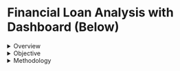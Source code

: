 # Financial Loan Analysis with Dashboard (Below)
<details>
  <summary>Overview</summary>

## Overview

For this project, we utilize a financial loan dataset to delve into insights across various features. Our objectives include determining which categorical features contribute most significantly to profitability, evaluating the impact of interest rates, debt-to-income, annual income on profits, investigating correlations between these variables and profitability, and exploring additional factors of interest. For this analysis, we leverage SQL for data extraction, and Python equipped with the `pandas` library for data analysis, `seaborn` for data visualization, and `scikit-learn` for machine learning. Furthermore, we enhance our visualization with the interactive dashboard features of **Power BI** , providing more detailed and dynamic visualizations. 

Subsequently, we trained and optimized a machine learning model using feature selection techniques such as **Chi-Square** and **ANOVA**, along with `optuna` to select the best hyperparameters for the XGBoost (XGB) model. The target label 'loan status' was used as y in this process. To create a binary classification task determining 'Approved' or 'Not Approved', we modified the 'loan status' variable, assigning the label '1' to instances of 'Current' and 'Fully Paid', and '0' to instances of 'Charged Off'.  This was done to predict whether applicants will be eligible for loans in the future. The process was facilitated through a machine learning graphical user interface (GUI) provided by `gradio`, as demonstrated below. 

If you want to explore further or experiment with the GUI, feel free to check out the script labeled **Gradio.ipynb**.

## Key Features
- **Financial Loan Dataset**: Extraction of data from Microsoft SQL Server
- **Feature Engineering**: Utilize K-means clustering to group job titles into distinct job categories and remove redundant features such as ID, last_credit_pull_date	last_payment_date, etc
- **Data Analysis**: Performing in-depth analysis of the dataset to extract insights and understand the relationships between different features and loan profitability. 
- **Feature Selection**: Employ feature selection techniques like Chi-Square and ANOVA to eliminate features with p-values exceeding 0.05.
- **Machine Learning Model**: Experiment with various machine learning algorithms including XGBoost, LightGBM, CatBoost, and Random Forest to predict future loan eligibility based on selected features and target labels and assess the performance of each model using the F1 score to determine the best-performing model.
- **Class Imbalance Technique**: Experiment with undersampling techniques like Tomek Links and oversampling techniques like SMOTE to assess if the results improve.
- **Hyperparameter Tuning**: Utilizing Optuna to automatically select the best hyperparameters for the machine learning model, enhancing its predictive performance.
- **Interactive Dashboard**: Enhancing data visualization using Power BI to create detailed and dynamic visualizations for better understanding and interpretation of results.
- **Graphical User Interface (GUI)**: Facilitating the machine learning process through a graphical user interface (GUI) provided by gradio, allowing for easy interaction and prediction of loan eligibility.
</details>

<details>
  <summary>Objective</summary>
  
## Objective

1. **Profitability Analysis:(Power BI)**
   - Identify which categorical features such as months, purpose have the highest and lowest profitability.
   - Analyze factors like interest rate, loan amount, and term to understand their impact on profitability.
     
2. **Loan Performance Analysis: (Machine Learning)**
   - Analyze the loan status column to understand the performance of loans over time.
   - Assess the impact of various features such as employment length, grade, home ownership, and purpose on loan status.
</details>

<details>
  <summary>Methodology</summary>
  
## Methodology

### 1) Data Extraction & Data Wrangling

To demonstrate my SQL skills, I manually import the dataset into Microsoft Server. Using SQL, I generate various results and insights, which are saved in an SQL Report under the SQL folder. Subsequently, I utilize the Python `pyodbc` library to extract the data from the SQL Server for further analysis and processing. Additionally, I conduct data wrangling tasks such as removing duplicates and missing values, and ensuring correct data types are assigned.

### 2) Feature Enginerring

In feature engineering, `Selenium` is utilized to extract the longitude and latitude coordinates of US states, enabling geographical visualization in Power BI. Additionally, K-Means clustering with 29 clusters is applied to categorize job titles into 15 distinct job categories, enhancing the granularity of job classification for deeper analysis. Moreover, employment length values are standardized: durations '1 < years' are transformed to 0 years, and durations exceeding '10 > years' are adjusted to 11 years to ensure compatibility with the XGBoost (XGB) model. Furthermore, months are extracted from the issue_date columns, and profit is calculated by subtracting the loan amount from the total payment.

### 3) Exploratory Data Analysis (EDA)

**A) Univariate Distributions**

We initiate our Exploratory Data Analysis by examining univariate distributions, focusing on both numerical and categorical features. For numerical features, we apply box plot and remove extreme outliers from 'annual income' and 'total account' and assess skewness using the `stats` library, revealing a high right-skewness value of 31.04 for the annual income feature. Given that this is a classification problem, it's worth noting that non-parametric models like XGBoost (XGB) and LightGBM (LGM) are less impacted by skewness. For categorical features, we employ bar plots to analyze the distribution of loan statuses and loan terms:

  - For loan status, 83% have been fully paid, 13% have been charged off, and 2% are currently active.
    
  - Loans with a term of 36 months are nearly three times as common as those with a term of 60 months indicating a strong preference among borrowers for shorter loan durations.
    
  - The majority of loans, comprising around 67%, originate from organizations such as STARBUCKS, while public service accounts for 8% of loans. This trend may be attributed to employee loan programs and the stable employment typically found within these organizations.
    
  - 'Debt Consolidation' accounts for the largest share at 47.2%, followed by credit card debt consolidation at 12%. 'Debt Consolidation' is often chosen for its potential to secure lower interest rates compared to individual debts, resulting in benefits such as interest savings, simplified repayment, and improved creditworthiness
    
  - Approximately 90% of homeownership is divided between rental and mortgage, as owning a home may imply lower financial strain.
    
  - Analysis of popular US states reveals consistent top rankings for California, New York, Florida, and Texas consistently rank among the top five most popular states in the US. Consequently, the number of loans issued tends to be highest in these states. The popularity of these states attracts entrepreneurs and investors, leading to increased economic activity and demand for financial services, including loans.
    
  - There is a noticeable increase in loan issuance towards the end of the year, particularly in December and November. This trend could be attributed to various factors such as end-of-year financial planning, holiday expenses, or seasonal spending patterns. November might see a surge in loan issuance due to the preparation for holiday expenses and end-of-year financial decisions, which often coincide with the upcoming holiday season.
    
**B) Bivariate/Multivariate Distributions**

1) **Analyzing Profit by State**
   
The top three states, California, New York, and Texas, have generated the highest profits, amounting to 5.4 million, 4 million, and $3 million, respectively. It's worth noting that California, New York, and Texas are among the top 10 most populous states in the U.S., as indicated by [StatsAmerica](https://www.statsamerica.org/sip/rank_list.aspx?rank_label=pop1) which could contribute to their higher profitability due to increased business activity and investment opportunities. Conversely, three states, Tennessee, Nebraska, and Indiana, have incurred negative profits.

2) **Analyzing Profit by Job Title & Purpose**

On average, sectors such as Education, Military, and Financial Services have demonstrated the highest profitability, whereas the self-employed sector exhibits a negative profile. This observation suggests the possibility of reducing the allocation of loans to self-employed individuals, as their ventures are not yielding significant profits. Conversely, there may be an opportunity to increase lending in the Education sector or introduce alternative schemes to attract more borrowers from profitable sectors.

3) **Charged Off Loans with Categorical Features**

In our analysis of loans with a "charged off" status, we observed notable trends. The likelihood of loans being charged off increases as the grading system progresses from 'A' to 'G', with Grade 'G' presenting the highest risk at a 31% charge-off rate. Small business loans stand out, with a quarter of them resulting in charge-offs, consistent with findings indicating negative profitability in this sector. Nebraska exhibits a remarkably high charge-off rate of 60%, aligning with its low profitability percentage. Furthermore, peak charge-off months are May and December, potentially due to seasonal factors such as increased spending on vacations and holiday-related expenses.

4) **Interest Rate with Categorical Features**
   
Higher interest rates often signal increased risk. For example, loans with longer durations, like 60-month terms, typically have higher rates than shorter-term loans, such as 36-month ones. Loan grades also follow this trend, with 'G' graded loans having the highest average rate (22%) and 'A' graded loans the lowest (7%). Rental properties and small business loans tend to have higher rates due to their perceived risk. Military occupations often face higher rates, reflecting the risks involved. December usually sees elevated rates, likely due to holiday spending.

5) **Debt-To-Income with Categorical Features**
   
A higher Debt-to-Income (DTI) ratio usually indicates increased financial risk, showing that a larger portion of income is used to repay debts, potentially straining finances. This risk can be heightened by other factors. For example, borrowers with lower credit grades often have higher DTI ratios, as do those using credit cards due to revolving credit structures. Certain occupations, like military service, may also show higher DTI ratios, influenced by salary structures or deployment-related expenses.

Geographical variations in DTI ratios can offer insights into regional risk profiles. States like Nebraska, with higher DTI ratios, may reflect local economic conditions or cost-of-living factors, contributing to increased financial risk in those areas.

<details>
### 4) Machine Learning Analysis


### 5) Hypothesis Overview


### 6) Machine Learning Graphical User Interface (GUI)
![output](https://github.com/AsherTeo/Financial-Loan-Analytics/assets/78581569/c3c2a1f3-6dd3-41b0-ac4b-32f1a6588c3c)
